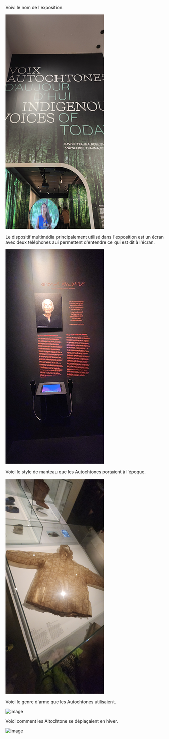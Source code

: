 Voivi le nom de l'exposition.

![image](media/nom_exposition.png)

Le dispositif multimédia principalement utilisé dans l'exposition est un écran avec deux téléphones aui permettent d'entendre ce qui est dit à l'écran.

![image](media/dispositif_multimedia.png)

Voici le style de manteau que les Autochtones portaient à l'époque.

![image](media/manteau_peau.png)

Voici le genre d'arme que les Autochtones utilisaient.

![image](media/Arc_flèche.png)

Voici comment les Aitochtone se déplaçaient en hiver.

![image](media/traîneau_hiver.png)
